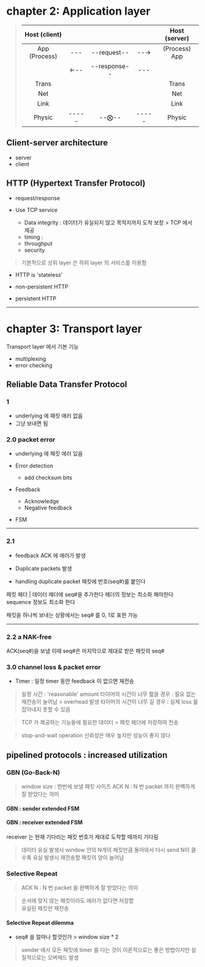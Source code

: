 # chapter 2: Application layer

> | Host (client) |  |  |  | Host (server) |
> |:---:|:---:|:---:|:---:|:---:|
> |App (Process)| --- |--request--| --→ |(Process) App|
> |             | ←-- |--response--| --- |            |
> |Trans| | | |Trans|
> |Net| | | |Net|
> |Link| | | |Link|
> |Physic|-----|--⨂--|-----|Physic|

## Client-server architecture
- server
- client


## HTTP (Hypertext Transfer Protocol)
- request/response

- Use TCP service
    - Data integrity : 데이터가 유실되지 않고 목적지까지 도착 보장 > TCP 에서 제공
    - timing : 
    - throughput
    - security
> 기본적으로 상위 layer 은 하위 layer 의 서비스를 이용함
- HTTP is 'stateless'

- non-persistent HTTP

- persistent HTTP

---
# chapter 3: Transport layer
Transport layer 에서 기본 기능
- multiplexing
- error checking

## Reliable Data Transfer Protocol
### 1
- underlying 에 패킷 에러 없음
- 그냥 보내면 됨
### 2.0 packet error
- underlying 에 패킷 에러 있음

- Error detection
    - add checksum bits
- Feedback
    - Acknowledge
    - Negative feedback

- FSM
---
### 2.1
- feedback ACK 에 에러가 발생
- Duplicate packets 발생

- handling duplicate packet
패킷에 번호(seq#)를 붙인다

패킷
헤더 | 데이터
헤더에 seq#을 추가한다
헤더의 정보는 최소화 해야한다
sequence 정보도 최소화 한다

패킷을 하나씩 보내는 상황에서는 seq# 를 0, 1로 표현 가능

---
### 2.2 a NAK-free
ACK(seq#)을 보냄
이때 seq#은 마지막으로 제대로 받은 패킷의 seq#

### 3.0 channel loss & packet error
- Timer
: 일정 timer 동안 feedback 이 없으면 재전송 
> 일정 시간 : 'reasonable' amount
> 타이머의 시간이 너무 짧을 경우 : 필요 없는 재전송이 늘어남 > overhead 발생
> 타이머의 시간이 너무 길 경우 : 실제 loss 를 잡아내지 못할 수 있음

> TCP 가 제공하는 기능들에 필요한 데이터 > 패킷 헤더에 저장하여 전송

> stop-and-wait operation
> 신뢰성은 매우 높지만 성능이 좋지 않다

## pipelined protocols : increased utilization
### GBN (Go-Back-N)
> window size : 한번에 보낼 패킷 사이즈
> ACK N : N 번 packet 까지 완벽하게 잘 받았다는 의미

#### GBN : sender extended FSM
#### GBN : receiver extended FSM
receiver 는 현재 기다리는 패킷 번호가 제대로 도착할 때까지 기다림
> 데이터 유실 발생시 window 안의 N개의 패킷만큼 돌아와서 다시 send
> N이 클수록 유실 발생시 재전송할 패킷의 양이 늘어남

### Selective Repeat
> ACK N : N 번 packet 을 완벽하게 잘 받았다는 의미

> 순서에 맞지 않는 패킷이라도 에러가 없다면 저장함 <br>
> 유실된 패킷만 재전송

#### Selective Repeat dilemma
- seq# 을 얼마나 할것인가 > window size * 2

> sender 에서 모든 패킷에 timer 를 다는 것이 이론적으로는 좋은 방법이지만
> 실질적으로는 오버헤드 발생